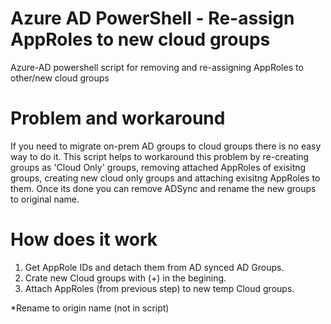 # Azure AD PowerShell - Re-assign AppRoles to new cloud groups
Azure-AD powershell script for removing and re-assigning AppRoles to other/new cloud groups

# Problem and workaround
If you need to migrate on-prem AD groups to cloud groups there is no easy way to do it.
This script helps to workaround this problem by re-creating groups as 'Cloud Only' groups,
removing attached AppRoles of exisitng groups, creating new cloud only groups and attaching 
exisitng AppRoles to them. Once its done you can remove ADSync and rename the new groups to
original name.

# How does it work
1. Get AppRole IDs and detach them from AD synced AD Groups.
2. Crate new Cloud groups with (+) in the begining.
3. Attach AppRoles (from previous step) to new temp Cloud groups.

*Rename to origin name (not in script)
